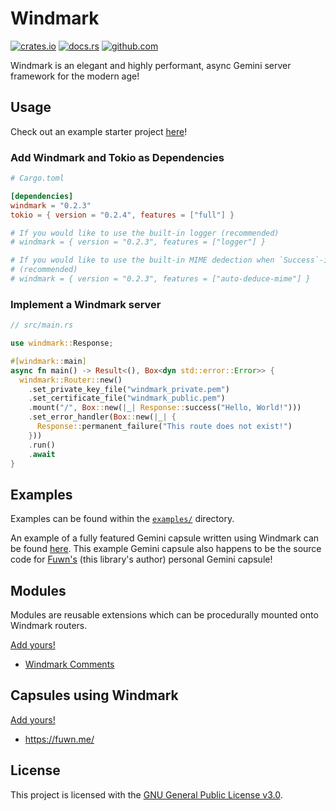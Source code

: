 # Windmark

[![crates.io](https://img.shields.io/crates/v/windmark.svg)](https://crates.io/crates/windmark)
[![docs.rs](https://docs.rs/windmark/badge.svg)](https://docs.rs/windmark)
[![github.com](https://github.com/gemrest/windmark/actions/workflows/check.yaml/badge.svg?branch=main)](https://github.com/gemrest/windmark/actions/workflows/check.yaml)

Windmark is an elegant and highly performant, async Gemini server framework for
the modern age!

## Usage

Check out an example starter project
[here](https://github.com/gemrest/windmark-starter-project)!

### Add Windmark and Tokio as Dependencies

```toml
# Cargo.toml

[dependencies]
windmark = "0.2.3"
tokio = { version = "0.2.4", features = ["full"] }

# If you would like to use the built-in logger (recommended)
# windmark = { version = "0.2.3", features = ["logger"] }

# If you would like to use the built-in MIME dedection when `Success`-ing a file
# (recommended)
# windmark = { version = "0.2.3", features = ["auto-deduce-mime"] }
```

### Implement a Windmark server

```rust
// src/main.rs

use windmark::Response;

#[windmark::main]
async fn main() -> Result<(), Box<dyn std::error::Error>> {
  windmark::Router::new()
    .set_private_key_file("windmark_private.pem")
    .set_certificate_file("windmark_public.pem")
    .mount("/", Box::new(|_| Response::success("Hello, World!")))
    .set_error_handler(Box::new(|_| {
      Response::permanent_failure("This route does not exist!")
    }))
    .run()
    .await
}
```

## Examples

Examples can be found within the
[`examples/`](https://github.com/gemrest/windmark/tree/main/examples) directory.

An example of a fully featured Gemini capsule written using Windmark can be
found [here](https://github.com/gemrest/locus). This example Gemini capsule also
happens to be the source code for [Fuwn's](https://github.com/Fuwn) (this
library's author) personal Gemini capsule!

## Modules

Modules are reusable extensions which can be procedurally mounted onto Windmark
routers.

[Add yours!](https://github.com/gemrest/windmark/edit/main/README.md)

- [Windmark Comments](https://github.com/gemrest/windmark-comments)

## Capsules using Windmark

[Add yours!](https://github.com/gemrest/windmark/edit/main/README.md)

- <https://fuwn.me/>

## License

This project is licensed with the
[GNU General Public License v3.0](https://github.com/gemrest/windmark/blob/main/LICENSE).
